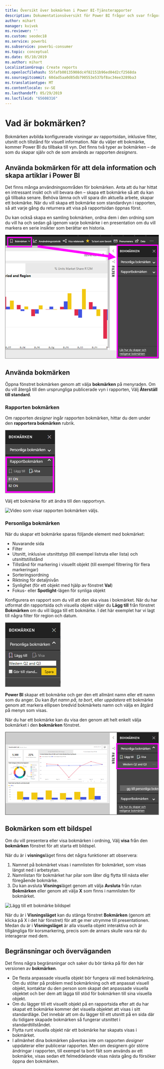 ```yaml
---
title: Översikt över bokmärken i Power BI-Tjänsterapporter
description: Dokumentationsöversikt för Power BI frågor och svar frågor med naturligt språk.
author: mihart
manager: kvivek
ms.reviewer: ''
ms.custom: seodec18
ms.service: powerbi
ms.subservice: powerbi-consumer
ms.topic: conceptual
ms.date: 05/10/2019
ms.author: mihart
LocalizationGroup: Create reports
ms.openlocfilehash: 55fafb00135908dc4f82151b96ed04d2cf2568da
ms.sourcegitcommit: 60dad5aa0d85db790553e537bf8ac34ee3289ba3
ms.translationtype: MT
ms.contentlocale: sv-SE
ms.lasthandoff: 05/29/2019
ms.locfileid: "65608316"
---
```

# <a name="what-are-bookmarks"></a>Vad är bokmärken?
Bokmärken avbilda konfigurerade visningar av rapportsidan, inklusive filter, utsnitt och tillstånd för visuell information. När du väljer ett bokmärke, kommer Power BI du tillbaka till vyn. Det finns två typer av bokmärken – de som du skapar själv och de som används av rapporten *designers*.

## <a name="use-bookmarks-to-share-insights-and-build-stories-in-power-bi"></a>Använda bokmärken för att dela information och skapa artiklar i Power BI 
Det finns många användningsområden för bokmärken. Anta att du har hittat en intressant insikt och vill bevara den – skapa ett bokmärke så att du kan gå tillbaka senare. Behöva lämna och vill spara din aktuella arbete, skapar ett bokmärke. När du vill skapa ett bokmärke som standardvyn i rapporten, så att varje gång du returnera att visa på rapportsidan öppnas först. 

Du kan också skapa en samling bokmärken, ordna dem i den ordning som du vill ha och sedan gå igenom varje bokmärke i en presentation om du vill markera en serie insikter som berättar en historia.  

![Visa fönstret bokmärken genom att välja den från menyfliksområdet.](media/end-user-bookmarks/power-bi-bookmarks-pane.png)

## <a name="using-bookmarks"></a>Använda bokmärken
Öppna fönstret bokmärken genom att välja **bokmärken** på menyraden. Om du vill återgå till den ursprungliga publicerade vyn i rapporten, Välj **Återställ till standard**.

### <a name="report-bookmarks"></a>Rapporten bokmärken
Om rapporten *designer* ingår rapporten bokmärken, hittar du dem under den **rapportera bokmärken** rubrik. 

![Visa rapporten bokmärken.](media/end-user-bookmarks/power-bi-report-bookmark.png)

Välj ett bokmärke för att ändra till den rapportvyn. 

![Video som visar rapporten bokmärken väljs.](media/end-user-bookmarks/power-bi-bookmarks.gif)

### <a name="personal-bookmarks"></a>Personliga bokmärken

När du skapar ett bokmärke sparas följande element med bokmärket:

* Nuvarande sida
* Filter
* Utsnitt, inklusive utsnittstyp (till exempel listruta eller lista) och utsnittstillstånd
* Tillstånd för markering i visuellt objekt (till exempel filtrering för flera markeringar)
* Sorteringsordning
* Riktning för detaljnivån
* Synlighet (för ett objekt med hjälp av fönstret **Val**)
* Fokus- eller **Spotlight**-lägen för synliga objekt

Konfigurera en rapport som du vill att den ska visas i bokmärket. När du har utformat din rapportsida och visuella objekt väljer du **Lägg till** från fönstret **Bokmärken** om du vill lägga till ett bokmärke. I det här exemplet har vi lagt till några filter för region och datum. 

![Lägg till personliga bokmärken.](media/end-user-bookmarks/power-bi-add-personal.png)

**Power BI** skapar ett bokmärke och ger den ett allmänt namn eller ett namn som du anger. Du kan *Byt namn på*, *ta bort*, eller *uppdatera* ett bokmärke genom att markera ellipsen bredvid bokmärkets namn och välja en åtgärd på menyn som visas.

När du har ett bokmärke kan du visa den genom att helt enkelt välja bokmärket i den **bokmärken** fönstret. 

![Lägg till personliga bokmärken.](media/end-user-bookmarks/power-bi-personal-bookmark.png)


<!--
## Arranging bookmarks
As you create bookmarks, you might find that the order in which you create them isn't necessarily the same order you'd like to present them to your audience. No problem, you can easily rearrange the order of bookmarks.

In the **Bookmarks** pane, simply drag-and-drop bookmarks to change their order, as shown in the following image. The yellow bar between bookmarks designates where the dragged bookmark will be placed.

![Change bookmark order by drag-and-drop](media/desktop-bookmarks/bookmarks_06.png)

The order of your bookmarks can become important when you use the **View** feature of bookmarks, as described in the next section. 

-->

## <a name="bookmarks-as-a-slide-show"></a>Bokmärken som ett bildspel
Om du vill presentera eller visa bokmärken i ordning, Välj **visa** från den **bokmärken** fönstret för att starta ett bildspel.

När du är i **visnings**läget finns det några funktioner att observera:

1. Namnet på bokmärket visas i namnlisten för bokmärket, som visas längst ned i arbetsytan.
2. Namnlistan för bokmärket har pilar som låter dig flytta till nästa eller föregående bokmärke.
3. Du kan avsluta **Visnings**läget genom att välja **Avsluta** från rutan **Bokmärken** eller genom att välja **X** som finns i namnlisten för bokmärket. 

![Lägg till ett bokmärke bildspel](media/end-user-bookmarks/power-bi-bookmark-slideshow.png)

När du är i **Visningsläget** kan du stänga fönstret **Bokmärken** (genom att klicka på X i det här fönstret) för att ge mer utrymme till presentationen. Medan du är i **Visningsläget** är alla visuella objekt interaktiva och är tillgängliga för korsmarkering, precis som de annars skulle vara när du interagerar med dem. 

<!--
## Visibility - using the Selection pane
With the release of bookmarks, the new **Selection** pane is also introduced. The **Selection** pane provides a list of all objects on the current page and allows you to select the object and specify whether a given object is visible. 

![Enable the Selection pane](media/desktop-bookmarks/bookmarks_08.png)

You can select an object using the **Selection** pane. Also, you can toggle whether the object is currently visible by clicking the eye icon to the right of the visual. 

![Selection pane](media/desktop-bookmarks/bookmarks_09.png)

When a bookmark is added, the visible status of each object is also saved based on its setting in the **Selection** pane. 

It's important to note that **slicers** continue to filter a report page, regardless of whether they are visible. As such, you can create many different bookmarks, with different slicer settings, and make a single report page appear very different (and highlight different insights) in various bookmarks.


## Bookmarks for shapes and images
You can also link shapes and images to bookmarks. With this feature, when you click on an object, it will show the bookmark associated with that object. This can be especially useful when working with buttons; you can learn more by reading the article about [using buttons in Power BI](desktop-buttons.md). 

To assign a bookmark to an object, select the object, then expand the **Action** section from the **Format Shape** pane, as shown in the following image.

![Add bookmark link to an object](media/desktop-bookmarks/bookmarks_10.png)

Once you turn the **Action** slider to **On** you can select whether the object is a back button, a bookmark, or a Q&A command. If you select bookmark, you can then select which of your bookmarks the object is linked to.

There are all sorts of interesting things you can do with object-linked bookmarking. You can create a visual table of contents on your report page, or you can provide different views (such as visual types) of the same information, just by clicking on an object.

When you are in editing mode you can use ctrl+click to follow the link, and when not in edit mode, simply click the object to follow the link. 


## Bookmark groups

Beginning with the August 2018 release of **Power BI Desktop**, you can create and use bookmark groups. A bookmark group is a collection of bookmarks that you specify, which can be shown and organized as a group. 

To create a bookmark group, hold down the CTRL key and select the bookmarks you want to include in the group, then click the ellipses beside any of the selected bookmarks, and select **Group** from the menu that appears.

![Create a bookmark group](media/desktop-bookmarks/bookmarks_15.png)

**Power BI Desktop** automatically names the group *Group 1*. Fortunately, you can just double-click on the name and rename it to whatever you want.

![Rename a bookmark group](media/desktop-bookmarks/bookmarks_16.png)

With any bookmark group, clicking on the bookmark group's name only expands or collapses the group of bookmarks, and does not represent a bookmark by itself. 

When using the **View** feature of bookmarks, the following applies:

* If the selected bookmark is in a group when you select **View** from bookmarks, only the bookmarks *in that group* are shown in the viewing session. 

* If the selected bookmark is not in a group, or is on the top level (such as the name of a bookmark group), then all bookmarks for the entire report are played, including bookmarks in any group. 

To ungroup bookmarks, just select any bookmark in a group, click the ellipses, and then select **Ungroup** from the menu that appears. 

![Ungroup a bookmark group](media/desktop-bookmarks/bookmarks_17.png)

Note that selecting **Ungroup** for any bookmark from a group takes all bookmarks out of the group (it deletes the group, but not the bookmarks themselves). So to remove a single bookmark from a group, you need to **Ungroup** any member from that group, which deletes the grouping, then select the members you want in the new group (using CTRL and clicking each bookmark), and select **Group** again. 
-->





## <a name="limitations-and-considerations"></a>Begränsningar och överväganden
Det finns några begränsningar och saker du bör tänka på för den här versionen av **bokmärken**.

* De flesta anpassade visuella objekt bör fungera väl med bokmärkning. Om du stöter på problem med bokmärkning och ett anpassat visuell objekt, kontaktar du den person som skapat det anpassade visuella objektet och ber dem att lägga till stöd för bokmärken till sina visuella objekt. 
* Om du lägger till ett visuellt objekt på en rapportsida efter att du har skapat ett bokmärke kommer det visuella objektet att visas i sitt standardläge. Det innebär att om du lägger till ett utsnitt på en sida där du tidigare skapade bokmärken så fungerar utsnittet i standardtillståndet.
* Flytta runt visuella objekt när ett bokmärke har skapats visas i bokmärket. 
* I allmänhet dina bokmärken påverkas inte om rapporten *designer* uppdaterar eller publicerar rapporten. Men om designern gör större ändringar i rapporten, till exempel ta bort fält som används av ett bokmärke, visas sedan ett felmeddelande visas nästa gång du försöker öppna den bokmärken. 

<!--
## Next steps
spotlight?
-->
